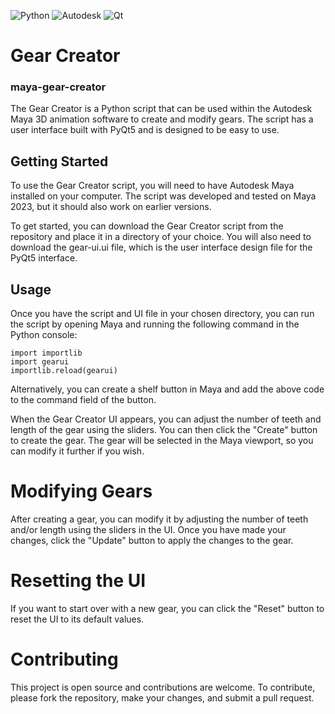 ![Python](https://img.shields.io/badge/python-3670A0?style=for-the-badge&logo=python&logoColor=ffdd54)
![Autodesk](https://a11ybadges.com/badge?logo=autodesk)
![Qt](https://img.shields.io/badge/Qt-%23217346.svg?style=for-the-badge&logo=Qt&logoColor=white)
# Gear Creator
### maya-gear-creator
The Gear Creator is a Python script that can be used within the Autodesk Maya 3D animation software to create and modify gears. 
The script has a user interface built with PyQt5 and is designed to be easy to use.

## Getting Started
To use the Gear Creator script, you will need to have Autodesk Maya installed on your computer. 
The script was developed and tested on Maya 2023, but it should also work on earlier versions.

To get started, you can download the Gear Creator script from the repository and place it in a directory of your choice. You will also need to download the gear-ui.ui file, which is the user interface design file for the PyQt5 interface.

## Usage
Once you have the script and UI file in your chosen directory, you can run the script by opening Maya and running the following command in the Python console:

```
import importlib
import gearui
importlib.reload(gearui)
```
Alternatively, you can create a shelf button in Maya and add the above code to the command field of the button.

When the Gear Creator UI appears, you can adjust the number of teeth and length of the gear using the sliders. You can then click the "Create" button to create the gear. The gear will be selected in the Maya viewport, so you can modify it further if you wish.

# Modifying Gears
After creating a gear, you can modify it by adjusting the number of teeth and/or length using the sliders in the UI. Once you have made your changes, click the "Update" button to apply the changes to the gear.

# Resetting the UI
If you want to start over with a new gear, you can click the "Reset" button to reset the UI to its default values.


# Contributing
This project is open source and contributions are welcome. To contribute, please fork the repository, make your changes, and submit a pull request.
